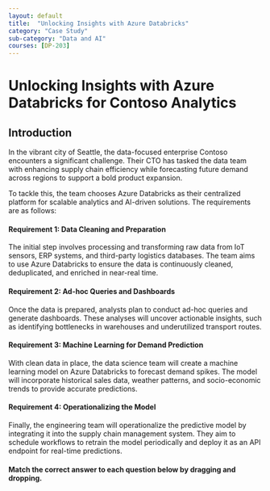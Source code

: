 ```yaml
---
layout: default
title:  "Unlocking Insights with Azure Databricks"
category: "Case Study"
sub-category: "Data and AI"
courses: [DP-203]
---
```

# Unlocking Insights with Azure Databricks for Contoso Analytics

## Introduction
In the vibrant city of Seattle, the data-focused enterprise Contoso encounters a significant challenge. Their CTO has tasked the data team with enhancing supply chain efficiency while forecasting future demand across regions to support a bold product expansion.

To tackle this, the team chooses Azure Databricks as their centralized platform for scalable analytics and AI-driven solutions. The requirements are as follows:

#### Requirement 1: Data Cleaning and Preparation
The initial step involves processing and transforming raw data from IoT sensors, ERP systems, and third-party logistics databases. The team aims to use Azure Databricks to ensure the data is continuously cleaned, deduplicated, and enriched in near-real time.

#### Requirement 2: Ad-hoc Queries and Dashboards
Once the data is prepared, analysts plan to conduct ad-hoc queries and generate dashboards. These analyses will uncover actionable insights, such as identifying bottlenecks in warehouses and underutilized transport routes.

#### Requirement 3: Machine Learning for Demand Prediction
With clean data in place, the data science team will create a machine learning model on Azure Databricks to forecast demand spikes. The model will incorporate historical sales data, weather patterns, and socio-economic trends to provide accurate predictions.

#### Requirement 4: Operationalizing the Model
Finally, the engineering team will operationalize the predictive model by integrating it into the supply chain management system. They aim to schedule workflows to retrain the model periodically and deploy it as an API endpoint for real-time predictions.

#### Match the correct answer to each question below by dragging and dropping.

<html lang="en">
<head>
    <meta charset="UTF-8">
    <meta name="viewport" content="width=device-width, initial-scale=1.0">
    <title>Drag and Drop Text Example</title>
    <style>

        .draggable-text {
            display: inline-block;
            margin: 10px;
            padding: 10px 20px;
            border: 2px solid #ccc;
            border-radius: 5px;
            background-color: #fff;
            cursor: pointer;
            box-shadow: 0 4px 6px rgba(0, 0, 0, 0.1);
            transition: background-color 0.3s, transform 0.3s;
        }
        .draggable-text:hover {
            background-color: #e0e0e0;
            transform: scale(1.05);
        }
        .drop-area {
            width: 300px;
            height: 50px;
            border: 2px dashed #ccc;
            border-radius: 5px;
            margin: 10px;
            display: inline-block;
            vertical-align: top;
            background-color: #fafafa;
            box-shadow: 0 4px 6px rgba(0, 0, 0, 0.1);
            transition: background-color 0.3s, border-color 0.3s;
        }
        .drop-area:hover {
            background-color: #f0f0f0;
            border-color: #bbb;
        }
        .drop-area.correct {
            background-color: #d4edda;
            border-color: #c3e6cb;
        }
        .drop-area.incorrect {
            background-color: #f8d7da;
            border-color: #f5c6cb;
        }
        #message {
            font-size: 1.2em;
            margin-top: 20px;
            padding: 10px;
            border-radius: 5px;
            display: inline-block;
        }
    #message.correct {
            color: #155724;
            background-color: #d4edda;
            border: 1px solid #c3e6cb;
    }
    #message.incorrect {
            color: #721c24;
            background-color: #f8d7da;
            border: 1px solid #f5c6cb;
    }
    </style>
</head>
<body>
    <div>
        <div class="draggable-text" draggable="true" ondragstart="drag(event)" id="azureDataFabrics">SQL Warehouse</div>
        <div class="draggable-text" draggable="true" ondragstart="drag(event)" id="azureSynapse">MLFlow experiment</div>
        <div class="draggable-text" draggable="true" ondragstart="drag(event)" id="crmSocialSales">Databricks Job</div>
        <div class="draggable-text" draggable="true" ondragstart="drag(event)" id="azurePurview">Delta Live Table</div>
        <div class="draggable-text" draggable="true" ondragstart="drag(event)" id="synapseSpark">Notebook</div>
    </div>
    <div>
        <p>Which Azure Databricks functionality should be used for Requirement 1</p>
        <div class="drop-area" ondrop="drop(event)" ondragover="allowDrop(event)" data-answer="azurePurview"></div>
    </div>
    <div>
        <p>Which Azure Databricks functionality should be used for Requirement 2?</p>
        <div class="drop-area" ondrop="drop(event)" ondragover="allowDrop(event)" data-answer="azureDataFabrics"></div>
    </div>
    <div>
        <p>Which Azure Databricks functionality should be used for Requirement 3?</p>
        <div class="drop-area" ondrop="drop(event)" ondragover="allowDrop(event)" data-answer="azureSynapse"></div>
    </div>
    <div>
        <p>Which Azure Databricks functionality should be used for Requirement 4?</p>
        <div class="drop-area" ondrop="drop(event)" ondragover="allowDrop(event)" data-answer="crmSocialSales"></div>
    </div>
   
    <p id="message"></p>

    <script>
        function allowDrop(event) {
            event.preventDefault();
        }

        function drag(event) {
            event.dataTransfer.setData("text", event.target.id);
        }

        function drop(event) {
            event.preventDefault();
            var data = event.dataTransfer.getData("text");
            var draggedElement = document.getElementById(data);
            var dropAreaAnswer = event.target.getAttribute("data-answer");

            if (draggedElement.id === dropAreaAnswer) {
                event.target.appendChild(draggedElement);
                event.target.classList.add("correct");
                event.target.classList.remove("incorrect");
                var messageElement = document.getElementById("message");
                messageElement.innerText = "Correct!";
                messageElement.classList.add("correct");
                messageElement.classList.remove("incorrect");
            } else {
                event.target.classList.add("incorrect");
                event.target.classList.remove("correct");
                var messageElement = document.getElementById("message");
                messageElement.innerText = "Error: Incorrect match.";
                messageElement.classList.add("incorrect");
                messageElement.classList.remove("correct");
            }
        }
    </script>
</body>
</html>
